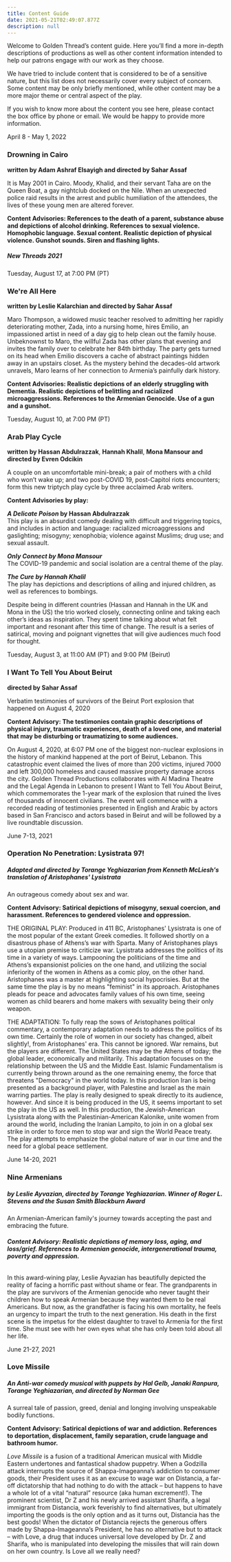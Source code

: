 ```yaml
---
title: Content Guide
date: 2021-05-21T02:49:07.877Z
description: null
---
```

Welcome to Golden Thread’s content guide. Here you’ll find a more in-depth descriptions of productions as well as other content information intended to help our patrons engage with our work as they choose.

We have tried to include content that is considered to be of a sensitive nature, but this list does not necessarily cover every subject of concern. Some content may be only briefly mentioned, while other content may be a more major theme or central aspect of the play.

If you wish to know more about the content you see here, please contact the box office by phone or email. We would be happy to provide more information.



April 8 - May 1, 2022

### Drowning in Cairo

**written by Adam Ashraf Elsayigh and directed by Sahar Assaf**

It is May 2001 in Cairo. Moody, Khalid, and their servant Taha are on the Queen Boat, a gay nightclub docked on the Nile. When an unexpected police raid results in the arrest and public humiliation of the attendees, the lives of these young men are altered forever.

 **Content Advisories: References to the death of a parent, substance abuse and depictions of alcohol drinking. References to sexual violence. Homophobic language. Sexual content. Realistic depiction of physical violence. Gunshot sounds. Siren and flashing lights.**



##### New Threads 2021

Tuesday, August 17, at 7:00 PM (PT)

### We're All Here

**written by Leslie Kalarchian and directed by Sahar Assaf**

Maro Thompson, a widowed music teacher resolved to admitting her rapidly deteriorating mother, Zada, into a nursing home, hires Emilio, an impassioned artist in need of a day gig to help clean out the family house. Unbeknownst to Maro, the willful Zada has other plans that evening and invites the family over to celebrate her 84th birthday. The party gets turned on its head when Emilio discovers a cache of abstract paintings hidden away in an upstairs closet. As the mystery behind the decades-old artwork unravels, Maro learns of her connection to Armenia’s painfully dark history.

**Content Advisories: Realistic depictions of an elderly struggling with Dementia. Realistic depictions of belittling and racialized microaggressions. References to the Armenian Genocide. Use of a gun and a gunshot.**

Tuesday, August 10, at 7:00 PM (PT)

### Arab Play Cycle

**written by Hassan Abdulrazzak**, **Hannah Khalil**, **Mona Mansour and** **directed by Evren Odcikin**

A couple on an uncomfortable mini-break; a pair of mothers with a child who won’t wake up; and two post-COVID 19, post-Capitol riots encounters; form this new triptych play cycle by three acclaimed Arab writers. 

**Content Advisories by play:**

***A Delicate Poison* by Hassan Abdulrazzak**  
This play is an absurdist comedy dealing with difficult and triggering topics, and includes in action and language: racialized microaggressions and gaslighting; misogyny; xenophobia; violence against Muslims; drug use; and sexual assault.  

***Only Connect by Mona Mansour***  
The COVID-19 pandemic and social isolation are a central theme of the play.  

***The Cure by Hannah Khalil***  
The play has depictions and descriptions of ailing and injured children, as well as references to bombings.

Despite being in different countries (Hassan and Hannah in the UK and Mona in the US) the trio worked closely, connecting online and taking each other’s ideas as inspiration. They spent time talking about what felt important and resonant after this time of change. The result is a series of satirical, moving and poignant vignettes that will give audiences much food for thought.

Tuesday, August 3, at 11:00 AM (PT) and 9:00 PM (Beirut)

### I Want To Tell You About Beirut

**directed by Sahar Assaf**

Verbatim testimonies of survivors of the Beirut Port explosion that happened on August 4, 2020

**Content Advisory: The testimonies contain graphic descriptions of physical injury, traumatic experiences, death of a loved one, and material that may be disturbing or traumatizing to some audiences.**

On August 4, 2020, at 6:07 PM one of the biggest non-nuclear explosions in the history of mankind happened at the port of Beirut, Lebanon. This catastrophic event claimed the lives of more than 200 victims, injured 7000 and left 300,000 homeless and caused massive property damage across the city. Golden Thread Productions collaborates with Al Madina Theatre and the Legal Agenda in Lebanon to present I Want to Tell You About Beirut, which commemorates the 1-year mark of the explosion that ruined the lives of thousands of innocent civilians. The event will commence with a recorded reading of testimonies presented in English and Arabic by actors based in San Francisco and actors based in Beirut and will be followed by a live roundtable discussion.

June 7-13, 2021

### Operation No Penetration: Lysistrata 97!

##### Adapted and directed by Torange Yeghiazarian from Kenneth McLiesh's translation of Aristophanes' Lysistrata

An outrageous comedy about sex and war.

**Content Advisory: Satirical depictions of misogyny, sexual coercion, and harassment. References to gendered violence and oppression.**

THE ORIGINAL PLAY: Produced in 411 BC, Aristophanes' Lysistrata is one of the most popular of the extant Greek comedies. It followed shortly on a disastrous phase of Athens’s war with Sparta. Many of Aristophanes plays use a utopian premise to criticize war. Lysistrata addresses the politics of its time in a variety of ways. Lampooning the politicians of the time and Athens’s expansionist policies on the one hand, and utilizing the social inferiority of the women in Athens as a comic ploy, on the other hand. Aristophanes was a master at highlighting social hypocrisies. But at the same time the play is by no means "feminist" in its approach. Aristophanes pleads for peace and advocates family values of his own time, seeing women as child bearers and home makers with sexuality being their only weapon.

THE ADAPTATION: To fully reap the sows of Aristophanes political commentary, a contemporary adaptation needs to address the politics of its own time. Certainly the role of women in our society has changed, albeit slightly!, from Aristophanes' era. This cannot be ignored. War remains, but the players are different. The United States may be the Athens of today; the global leader, economically and militarily. This adaptation focuses on the relationship between the US and the Middle East. Islamic Fundamentalism is currently being thrown around as the one remaining enemy, the force that threatens "Democracy" in the world today. In this production Iran is being presented as a background player, with Palestine and Israel as the main warring parties. The play is really designed to speak directly to its audience, however. And since it is being produced in the US, it seems important to set the play in the US as well. In this production, the Jewish-American Lysistrata along with the Palestinian-American Kalonike, unite women from around the world, including the Iranian Lampito, to join in on a global sex strike in order to force men to stop war and sign the World Peace treaty. The play attempts to emphasize the global nature of war in our time and the need for a global peace settlement.

June 14-20, 2021

### Nine Armenians

##### by Leslie Ayvazian, directed by Torange Yeghiazarian. Winner of Roger L. Stevens and the Susan Smith Blackburn Award

An Armenian-American family's journey towards accepting the past and embracing the future.

###### **Content Advisory: Realistic depictions of memory loss, aging, and loss/grief. References to Armenian genocide, intergenerational trauma, poverty and oppression.**

In this award-wining play, Leslie Ayvazian has beautifully depicted the reality of facing a horrific past without shame or fear. The grandparents in the play are survivors of the Armenian genocide who never taught their children how to speak Armenian because they wanted them to be real Americans. But now, as the grandfather is facing his own mortality, he feels an urgency to impart the truth to the next generation. His death in the first scene is the impetus for the eldest daughter to travel to Armenia for the first time. She must see with her own eyes what she has only been told about all her life.

June 21-27, 2021

### Love Missile

##### An Anti-war comedy musical with puppets by Hal Gelb, Janaki Ranpura, Torange Yeghiazarian, and directed by Norman Gee

A surreal tale of passion, greed, denial and longing involving unspeakable bodily functions.

**Content Advisory: Satirical depictions of war and addiction. References to deportation, displacement, family separation, crude language and bathroom humor.**

*Love Missile* is a fusion of a traditional American musical with Middle Eastern undertones and fantastical shadow puppetry. When a Godzilla attack interrupts the source of Shappa-Imageanna’s addiction to consumer goods, their President uses it as an excuse to wage war on Distancia, a far-off dictatorship that had nothing to do with the attack – but happens to have a whole lot of a vital “natural” resource (aka human excrement!). The prominent scientist, Dr Z and his newly arrived assistant Sharifa, a legal immigrant from Distancia, work feverishly to find alternatives, but ultimately importing the goods is the only option and as it turns out, Distancia has the best goods! When the dictator of Distancia rejects the generous offers made by Shappa-Imageanna’s President, he has no alternative but to attack – with Love, a drug that induces universal love developed by Dr. Z and Sharifa, who is manipulated into developing the missiles that will rain down on her own country. Is Love all we really need?